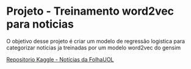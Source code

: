 # Projeto - Treinamento word2vec para noticias

O objetivo desse projeto é criar um modelo de regressão logistica para categorizar noticias ja treinadas por um modelo word2vec do gensim

[Repositorio Kaggle - Notícias da FolhaUOL](https://www.kaggle.com/marlesson/news-of-the-site-folhauol)

